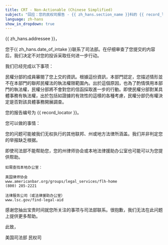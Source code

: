 ```yaml
---
title: CRT - Non-Actionable (Chinese Simplified)
subject: "回应：您的民权司报告 - {{ zh_hans.section_name }}科的 {{ record_locator }}"
language: zh-hans
show_in_dropdown: true
---
```

{{ zh_hans.addressee }}，

您于{{ zh_hans.date_of_intake }}联系了司法部。在仔细审查了您提交的内容后，我们决定不对您的投诉采取任何进一步行动。

我们已经完成以下事项：

民權分部的成員審閱了您上交的資訊。根據這份資訊，本部門認定，您描述情形並不在本部門的聯邦民權法的執法權限範圍內。出於這個原因，也為了酌情慎用本部門的執法權，民權分部將不會對您的信函採取進一步的行動。即使民權分部對某具體事務有執法權，出於包括如證據的有效性的這樣的各種考慮，民權分部仍有權決定是否對該具體事務開展調查。

您的报告编号为 {{ record_locator }}。

您可以做的事情：

您的问题可能被我们无权执行的其他联邦、州或地方法律所涵盖。我们并非判定您的举报缺乏根据。

即使司法部不能帮助您，您的州律师协会或本地法律援助办公室也可能可以为您提供帮助。

    如需查找本地办公室：

    美国律师协会
    www.americanbar.org/groups/legal_services/flh-home
    (800) 285-2221

    法律服务公司（或法律援助办公室）
    www.lsc.gov/find-legal-aid

感谢您抽出宝贵时间就您所关注的事项与司法部联系。很抱歉，我们无法在此问题上提供更多帮助。

此致，

美国司法部
民权司
